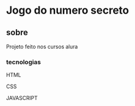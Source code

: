 <h1>Jogo do numero secreto</h1>

<h2>sobre</h2>

<p>Projeto feito nos cursos alura</p>

<h3>tecnologias</h3>
<div>
 <p>HTML</p> 
  <p>CSS</p>
  <p>JAVASCRIPT </p>
</div>
